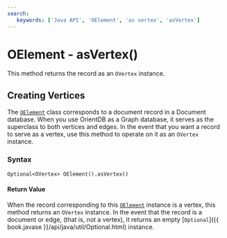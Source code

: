 ```yaml
---
search:
   keywords: ['Java API', 'OElement', 'as vertex', 'asVertex']
---
```


# OElement - asVertex()

This method returns the record as an `OVertex` instance.

## Creating Vertices

The [`OElement`](Java-Ref-OElement.md) class corresponds to a document record in a Document database.  When you use OrientDB as a Graph database, it serves as the superclass to both vertices and edges.  In the event that you want a record to serve as a vertex, use this method to operate on it as an `OVertex` instance.

### Syntax

```
Optional<OVertex> OElement().asVertex()
```

#### Return Value

When the record corresponding to this [`OElement`](Java-Ref-OElement.md) instance is a vertex, this method returns an `OVertex` instance.  In the event that the record is a document or edge, (that is, not a vertex), it returns an empty [`Optional`]({{ book.javase }}/api/java/util/Optional.html) instance.
